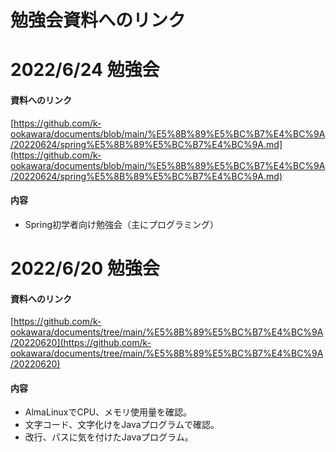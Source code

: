 # 勉強会資料へのリンク

# 2022/6/24 勉強会
#### 資料へのリンク
[https://github.com/k-ookawara/documents/blob/main/%E5%8B%89%E5%BC%B7%E4%BC%9A/20220624/spring%E5%8B%89%E5%BC%B7%E4%BC%9A.md](https://github.com/k-ookawara/documents/blob/main/%E5%8B%89%E5%BC%B7%E4%BC%9A/20220624/spring%E5%8B%89%E5%BC%B7%E4%BC%9A.md)
#### 内容
+ Spring初学者向け勉強会（主にプログラミング）
# 2022/6/20 勉強会
#### 資料へのリンク
[https://github.com/k-ookawara/documents/tree/main/%E5%8B%89%E5%BC%B7%E4%BC%9A/20220620](https://github.com/k-ookawara/documents/tree/main/%E5%8B%89%E5%BC%B7%E4%BC%9A/20220620)  
#### 内容
+ AlmaLinuxでCPU、メモリ使用量を確認。
+ 文字コード、文字化けをJavaプログラムで確認。
+ 改行、パスに気を付けたJavaプログラム。
